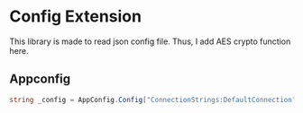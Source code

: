 # Config Extension

This library is made to read json config file.
Thus, I add AES crypto function here.

## Appconfig

```csharp
string _config = AppConfig.Config["ConnectionStrings:DefaultConnection"];
```
